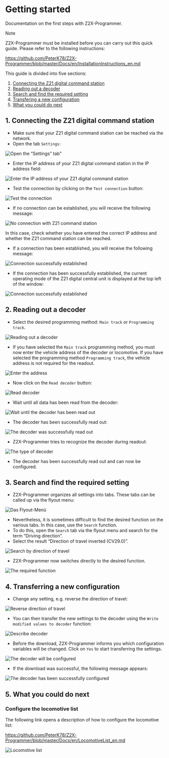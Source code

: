 # Getting started 
Documentation on the first steps with Z2X-Programmer.

>[!NOTE]
> Z2X-Programmer must be installed before you can carry out this quick guide. Please refer to the following instructions:
>
> https://github.com/PeterK78/Z2X-Programmer/blob/master/Docs/en/InstallationInstructions_en.md

This guide is divided into five sections:

1. [Connecting the Z21 digital command station](#1-connecting-the-z21-digital-command-station)
2. [Reading out a decoder](#2-reading-out-a-decoder)
3. [Search and find the required setting](#3-search-and-find-the-required-setting)
4. [Transfering a new configuration](#4-transferring-a-new-configuration)
5. [What you could do next](#5-what-you-could-do-next)

## 1. Connecting the Z21 digital command station

* Make sure that your Z21 digital command station can be reached via the network.
* Open the tab `Settings`:

![Open the “Settings” tab"](https://github.com/PeterK78/Z2X-Programmer/blob/master/Docs/en/Assets/Z2X-Programmer-GettingStartedSettings.png)

* Enter the IP address of your Z21 digital command station in the IP address field:

![Enter the IP address of your Z21 digital command station](https://github.com/PeterK78/Z2X-Programmer/blob/master/Docs/en/Assets/Z2X-Programmer-GettingStartedEnterIPAddress.png "Enter the IP address of your Z21 digital command station")

* Test the connection by clicking on the `Test connection` button:

![Test the connection](https://github.com/PeterK78/Z2X-Programmer/blob/master/Docs/en/Assets/Z2X-Programmer-GettingStartedTestConnection.png "Test the connection")

* If no connection can be established, you will receive the following message:

![No connection with Z21 command station](https://github.com/PeterK78/Z2X-Programmer/blob/master/Docs/en/Assets/Z2X-Programmer-GettingStartedConnectionFailed.png "No connection with Z21 command station")

In this case, check whether you have entered the correct IP address and whether the Z21 command station can be reached.

* If a connection has been established, you will receive the following message:
  
![Connection successfully established](https://github.com/PeterK78/Z2X-Programmer/blob/master/Docs/en/Assets/Z2X-Programmer-GettingStartedConnectionSuccess.png "Connection successfully established")

* If the connection has been successfully established, the current operating mode of the Z21 digital central unit is displayed at the top left of the window:

![Connection successfully established](https://github.com/PeterK78/Z2X-Programmer/blob/master/Docs/en/Assets/Z2X-Programmer-GettingStartedOperatingMode.png "Connection successfully established")

## 2. Reading out a decoder

* Select the desired programming method: `Main track` or `Programming track`.

![Reading out a decoder](https://github.com/PeterK78/Z2X-Programmer/blob/master/Docs/en/Assets/Z2X-Programmer-GettingStartedSelectProgramMethod.png "Reading out a decoder")

* If you have selected the `Main track` programming method, you must now enter the vehicle address of the decoder or locomotive. If you have selected the programming method `Programming track`, the vehicle address is not required for the readout.

![Enter the address](https://github.com/PeterK78/Z2X-Programmer/blob/master/Docs/en/Assets/Z2X-Programmer-GettingStartedSetAddress.png "Enter the address")

* Now click on the `Read decoder` button:

![Read decoder](https://github.com/PeterK78/Z2X-Programmer/blob/master/Docs/en/Assets/Z2X-Programmer-GettingStartedUploadData.png "Read decoder")

* Wait until all data has been read from the decoder:

![Wait until the decoder has been read out](https://github.com/PeterK78/Z2X-Programmer/blob/master/Docs/en/Assets/Z2X-Programmer-GettingStartedWaitForUploadComplete.png "Wait until the decoder has been read out")

* The decoder has been successfully read out:

![The decoder was successfully read out](https://github.com/PeterK78/Z2X-Programmer/blob/master/Docs/en/Assets/Z2X-Programmer-GettingStartedUploadComplete.png "The decoder was successfully read out")

* Z2X-Programmer tries to recognize the decoder during readout:

![The type of decoder](https://github.com/PeterK78/Z2X-Programmer/blob/master/Docs/en/Assets/Z2X-Programmer-GettingStartedTypeOfDecoder.png "The type of decoder")

* The decoder has been successfully read out and can now be configured.

## 3. Search and find the required setting

* Z2X-Programmer organizes all settings into tabs. These tabs can be called up via the flyout menu:

![Das Flyout-Menü](https://github.com/PeterK78/Z2X-Programmer/blob/master/Docs/en/Assets/Z2X-Programmer-GettingStartedFlyoutMenu.png "Das Flyout-Menü")

* Nevertheless, it is sometimes difficult to find the desired function on the various tabs. In this case, use the `Search` function.
* To do this, open the `Search` tab via the flyout menu and search for the term “Driving direction”.
* Select the result “Direction of travel inverted (CV29.0)”.

![Search by direction of travel](https://github.com/PeterK78/Z2X-Programmer/blob/master/Docs/en/Assets/Z2X-Programmer-GettingStartedSearchDriveDirection.png "Search by direction of travel")

* Z2X-Programmer now switches directly to the desired function.

![The required function](https://github.com/PeterK78/Z2X-Programmer/blob/master/Docs/en/Assets/Z2X-Programmer-DriveDirectionFound.png "The required function")
  
## 4. Transferring a new configuration

* Change any setting, e.g. reverse the direction of travel:

![Reverse direction of travel]( https://github.com/PeterK78/Z2X-Programmer/blob/master/Docs/en/Assets/Z2X-Programmer-GettingStartedInvertDriveDirection.png "Reverse direction of travel")

* You can then transfer the new settings to the decoder using the `Write modified values to decoder` function:

![Describe decoder](https://github.com/PeterK78/Z2X-Programmer/blob/master/Docs/en/Assets/Z2X-Programmer-GettingStartedDownloadData.png "Describe decoder")

* Before the download, Z2X-Programmer informs you which configuration variables will be changed. Click on `Yes` to start transferring the settings.

![The decoder will be configured](https://github.com/PeterK78/Z2X-Programmer/blob/master/Docs/en/Assets/Z2X-Programmer-GettingStartedSummary.png "The decoder will be configured")

* If the download was successful, the following message appears:

![The decoder has been successfully configured](https://github.com/PeterK78/Z2X-Programmer/blob/master/Docs/en/Assets/Z2X-Programmer-GettingStartedDownloadSuccess.png "The decoder has been successfully configured")

 
## 5. What you could do next

### Configure the locomotive list
The following link opens a description of how to configure the locomotive list:

https://github.com/PeterK78/Z2X-Programmer/blob/master/Docs/en/LocomotiveList_en.md

![Locomotive list](https://github.com/PeterK78/Z2X-Programmer/blob/master/Docs/en/Assets/Z2X-Programmer-LocomotiveListOverview.png)





  











  
